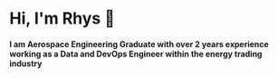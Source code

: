 # Hi, I'm Rhys 👋

#### I am Aerospace Engineering Graduate with over 2 years experience working as a Data and DevOps Engineer within the energy trading industry 


